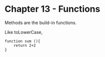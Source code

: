 # Chapter 13 - Functions

Methods are the build-in functions.

Like toLowerCase,

```
function sum (){
	return 2+2
}
```
